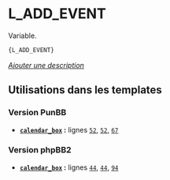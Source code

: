 # L_ADD_EVENT


Variable.

```html
{L_ADD_EVENT}
```

[*Ajouter une description*](https://fa-tvars.appspot.com/var/L_ADD_EVENT)

## Utilisations dans les templates

### Version PunBB
* __[`calendar_box`](../tpl/var/punbb/calendar_box.md#readme) :__ lignes [`52`](../tpl/src/punbb/calendar_box.tpl#L52), [`52`](../tpl/src/punbb/calendar_box.tpl#L52), [`67`](../tpl/src/punbb/calendar_box.tpl#L67)

### Version phpBB2
* __[`calendar_box`](../tpl/var/subsilver/calendar_box.md#readme) :__ lignes [`44`](../tpl/src/subsilver/calendar_box.tpl#L44), [`44`](../tpl/src/subsilver/calendar_box.tpl#L44), [`94`](../tpl/src/subsilver/calendar_box.tpl#L94)